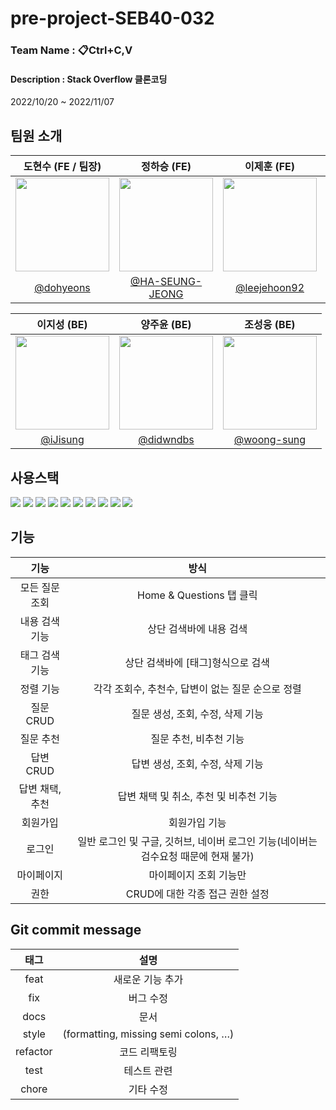 # pre-project-SEB40-032
### Team Name : 📋Ctrl+C,V
#### Description : Stack Overflow 클론코딩   
2022/10/20 ~ 2022/11/07
      
## 팀원 소개
|도현수 (FE / 팀장)|정하승 (FE)|이제훈 (FE)|안유진 (FE)|
|:-:|:-:|:-:|:-:|
|<img src="https://avatars.githubusercontent.com/u/105625895?v=4" width=150>|<img src="https://avatars.githubusercontent.com/u/88266129?v=4" width=150 >|<img src="https://avatars.githubusercontent.com/u/106265483?v=4" width=150>|<img src="https://s3.us-west-2.amazonaws.com/secure.notion-static.com/4bdb2dab-55a0-44e9-85f4-4642a8c7b2bc/Untitled.png?X-Amz-Algorithm=AWS4-HMAC-SHA256&X-Amz-Content-Sha256=UNSIGNED-PAYLOAD&X-Amz-Credential=AKIAT73L2G45EIPT3X45%2F20221105%2Fus-west-2%2Fs3%2Faws4_request&X-Amz-Date=20221105T153842Z&X-Amz-Expires=86400&X-Amz-Signature=9cb4da8342e673d4c99dbb4e056b6d9e838230b86938c82ae6b2f13786486a4c&X-Amz-SignedHeaders=host&response-content-disposition=filename%3D%22Untitled.png%22&x-id=GetObject" width=150>|
|[@dohyeons](https://github.com/dohyeons)|[@HA-SEUNG-JEONG](https://github.com/HA-SEUNG-JEONG)|[@leejehoon92](https://github.com/leejehoon92)|[@Eugenius1st](https://github.com/Eugenius1st)|    

|이지성 (BE)|양주윤 (BE)|조성웅 (BE)|
|:-:|:-:|:-:|
|<img src="https://avatars.githubusercontent.com/u/13814876?v=4" width=150>|<img src="https://avatars.githubusercontent.com/u/42926956?v=4" width=150>|<img src="https://avatars.githubusercontent.com/u/104243252?v=4" width=150>|
|[@iJisung](https://github.com/iJisung)|[@didwndbs](https://github.com/didwndbs)|[@woong-sung](https://github.com/woong-sung)|

## 사용스택
<img src="https://img.shields.io/badge/java-007396?style=for-the-badge&logo=java&logoColor=white"> <img src="https://img.shields.io/badge/spring-6DB33F?style=for-the-badge&logo=spring&logoColor=white"> <img src="https://img.shields.io/badge/springboot-6DB33F?style=for-the-badge&logo=springboot&logoColor=white"> <img src="https://camo.githubusercontent.com/49befa32300e8d3f71282963743f863d1eed0856ff4073fbcff0f25675912db5/68747470733a2f2f696d672e736869656c64732e696f2f62616467652f537072696e672053656375726974792d3644423333463f7374796c653d666f722d7468652d6261646765266c6f676f3d537072696e67205365637572697479266c6f676f436f6c6f723d7768697465"> <img src="https://camo.githubusercontent.com/ef6c19e247d89935d87fb7ea73b33f638e108fd495b65b5efd9e828bc1f36455/68747470733a2f2f696d672e736869656c64732e696f2f62616467652f537072696e672044617461204a50412d3041424635333f7374796c653d666f722d7468652d6261646765"> <img src="https://img.shields.io/badge/gradle-02303A?style=for-the-badge&logo=gradle&logoColor=white"> <img src="https://img.shields.io/badge/mysql-4479A1?style=for-the-badge&logo=mysql&logoColor=white"> <img src="https://img.shields.io/badge/github-181717?style=for-the-badge&logo=github&logoColor=white"> <img src="https://img.shields.io/badge/git-F05032?style=for-the-badge&logo=git&logoColor=white"> <img src="https://img.shields.io/badge/amazonaws-232F3E?style=for-the-badge&logo=amazonaws&logoColor=white">

## 기능
|기능|방식|
|:-:|:-:|
|모든 질문 조회|Home & Questions 탭 클릭|
|내용 검색 기능|상단 검색바에 내용 검색|
|태그 검색 기능|상단 검색바에 [태그]형식으로 검색|
|정렬 기능|각각 조회수, 추천수, 답변이 없는 질문 순으로 정렬|
|질문 CRUD|질문 생성, 조회, 수정, 삭제 기능|
|질문 추천|질문 추천, 비추천 기능|
|답변 CRUD|답변 생성, 조회, 수정, 삭제 기능|
|답변 채택,추천|답변 채택 및 취소, 추천 및 비추천 기능|
|회원가입|회원가입 기능|
|로그인|일반 로그인 및 구글, 깃허브, 네이버 로그인 기능(네이버는 검수요청 때문에 현재 불가)|
|마이페이지|마이페이지 조회 기능만|
|권한|CRUD에 대한 각종 접근 권한 설정|


## Git commit message
|태그|설명|
|:-:|:-:|
|feat|새로운 기능 추가|
|fix|버그 수정|
|docs|문서|
|style|(formatting, missing semi colons, …)|
|refactor|코드 리팩토링|
|test|테스트 관련|
|chore|기타 수정|
